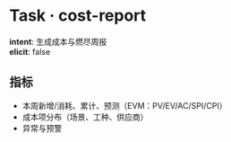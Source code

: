 # Task · cost-report

**intent**: 生成成本与燃尽周报  
**elicit**: false

## 指标

- 本周新增/消耗、累计、预测（EVM：PV/EV/AC/SPI/CPI）
- 成本项分布（场景、工种、供应商）
- 异常与预警
